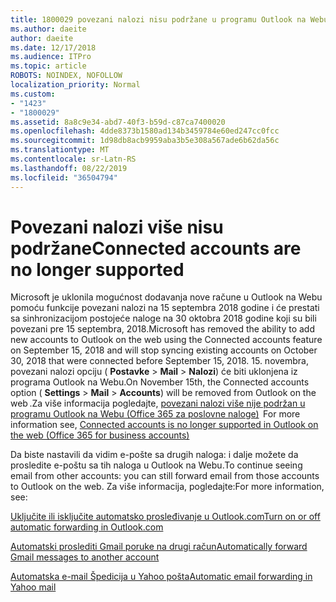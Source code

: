 ```yaml
---
title: 1800029 povezani nalozi nisu podržane u programu Outlook na Webu
ms.author: daeite
author: daeite
ms.date: 12/17/2018
ms.audience: ITPro
ms.topic: article
ROBOTS: NOINDEX, NOFOLLOW
localization_priority: Normal
ms.custom:
- "1423"
- "1800029"
ms.assetid: 8a8c9e34-abd7-40f3-b59d-c87ca7400020
ms.openlocfilehash: 4dde8373b1580ad134b3459784e60ed247cc0fcc
ms.sourcegitcommit: 1d98db8acb9959aba3b5e308a567ade6b62da56c
ms.translationtype: MT
ms.contentlocale: sr-Latn-RS
ms.lasthandoff: 08/22/2019
ms.locfileid: "36504794"
---
```

# <a name="connected-accounts-are-no-longer-supported"></a><span data-ttu-id="664a0-102">Povezani nalozi više nisu podržane</span><span class="sxs-lookup"><span data-stu-id="664a0-102">Connected accounts are no longer supported</span></span>

<span data-ttu-id="664a0-103">Microsoft je uklonila mogućnost dodavanja nove račune u Outlook na Webu pomoću funkcije povezani nalozi na 15 septembra 2018 godine i će prestati sa sinhronizacijom postojeće naloge na 30 oktobra 2018 godine koji su bili povezani pre 15 septembra, 2018.</span><span class="sxs-lookup"><span data-stu-id="664a0-103">Microsoft has removed the ability to add new accounts to Outlook on the web using the Connected accounts feature on September 15, 2018 and will stop syncing existing accounts on October 30, 2018 that were connected before September 15, 2018.</span></span> <span data-ttu-id="664a0-104">15. novembra, povezani nalozi opciju ( **Postavke** \> **Mail** \> **Nalozi**) će biti uklonjena iz programa Outlook na Webu.</span><span class="sxs-lookup"><span data-stu-id="664a0-104">On November 15th, the Connected accounts option ( **Settings** \> **Mail** \> **Accounts**) will be removed from Outlook on the web .</span></span><span data-ttu-id="664a0-105">Za više informacija pogledajte, [povezani nalozi više nije podržan u programu Outlook na Webu (Office 365 za poslovne naloge)](https://support.office.com/article/Connected-accounts-is-no-longer-supported-in-Outlook-on-the-web-Office-365-for-business-accounts-5cc526bf-e928-4a99-8b9f-5e089df7d887)</span><span class="sxs-lookup"><span data-stu-id="664a0-105">  For more information see, [Connected accounts is no longer supported in Outlook on the web (Office 365 for business accounts)](https://support.office.com/article/Connected-accounts-is-no-longer-supported-in-Outlook-on-the-web-Office-365-for-business-accounts-5cc526bf-e928-4a99-8b9f-5e089df7d887)</span></span>
  
<span data-ttu-id="664a0-106">Da biste nastavili da vidim e-pošte sa drugih naloga: i dalje možete da prosledite e-poštu sa tih naloga u Outlook na Webu.</span><span class="sxs-lookup"><span data-stu-id="664a0-106">To continue seeing email from other accounts: you can still forward email from those accounts to Outlook on the web.</span></span> <span data-ttu-id="664a0-107">Za više informacija, pogledajte:</span><span class="sxs-lookup"><span data-stu-id="664a0-107">For more information, see:</span></span>
  
[<span data-ttu-id="664a0-108">Uključite ili isključite automatsko prosleđivanje u Outlook.com</span><span class="sxs-lookup"><span data-stu-id="664a0-108">Turn on or off automatic forwarding in Outlook.com</span></span>](https://go.microsoft.com/fwlink/?linkid=2038346)
  
[<span data-ttu-id="664a0-109">Automatski proslediti Gmail poruke na drugi račun</span><span class="sxs-lookup"><span data-stu-id="664a0-109">Automatically forward Gmail messages to another account</span></span>](https://support.google.com/mail/answer/10957?hl=en)
  
[<span data-ttu-id="664a0-110">Automatska e-mail Špedicija u Yahoo pošta</span><span class="sxs-lookup"><span data-stu-id="664a0-110">Automatic email forwarding in Yahoo mail</span></span>](https://help.yahoo.com/kb/SLN22028.mdl?guccounter=1)
  